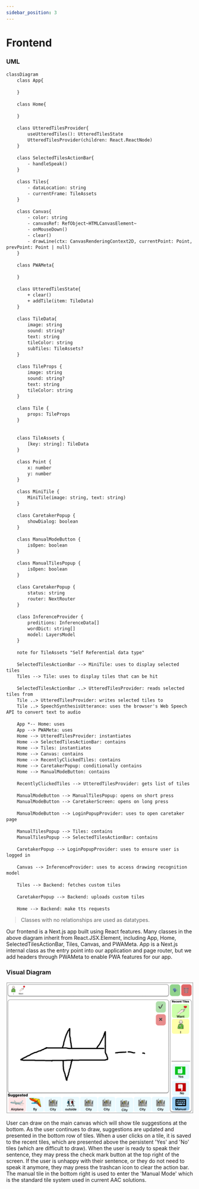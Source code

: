 ```yaml
---
sidebar_position: 3
---
```


# Frontend

### UML

```mermaid
classDiagram
    class App{

    }

    class Home{

    }

    class UtteredTilesProvider{
        useUtteredTiles(): UtteredTilesState
        UtteredTilesProvider(children: React.ReactNode)
    }

    class SelectedTilesActionBar{
        - handleSpeak()
    }

    class Tiles{
        - dataLocation: string
        - currentFrame: TileAssets
    }

    class Canvas{
        - color: string
        - canvasRef: RefObject~HTMLCanvasElement~
        - onMouseDown()
        - clear()
        - drawLine(ctx: CanvasRenderingContext2D, currentPoint: Point, prevPoint: Point | null)
    }

    class PWAMeta{

    }

    class UtteredTilesState{
        + clear()
        + addTile(item: TileData)
    }

    class TileData{
        image: string
        sound: string?
        text: string
        tileColor: string
        subTiles: TileAssets?
    }

    class TileProps {
        image: string
        sound: string?
        text: string
        tileColor: string
    }

    class Tile {
        props: TileProps
    }


    class TileAssets {
        [key: string]: TileData
    }

    class Point {
        x: number
        y: number
    }

    class MiniTile {
        MiniTile(image: string, text: string)
    }

    class CaretakerPopup {
        showDialog: boolean
    }

    class ManualModeButton {
        isOpen: boolean
    }

    class ManualTilesPopup {
        isOpen: boolean
    }

    class CaretakerPopup {
        status: string
        router: NextRouter
    }

    class InferenceProvider {
        preditions: InferenceData[]
        wordDict: string[]
        model: LayersModel
    }

    note for TileAssets "Self Referential data type"

    SelectedTilesActionBar --> MiniTile: uses to display selected tiles
    Tiles --> Tile: uses to display tiles that can be hit

    SelectedTilesActionBar ..> UtteredTilesProvider: reads selected tiles from
    Tile ..> UtteredTilesProvider: writes selected tiles to
    Tile ..> SpeechSynthesisUtterance: uses the browser's Web Speech API to convert text to audio

    App *-- Home: uses
    App --> PWAMeta: uses
    Home --> UtteredTilesProvider: instantiates
    Home --> SelectedTilesActionBar: contains
    Home --> Tiles: instantiates
    Home --> Canvas: contains
    Home --> RecentlyClickedTiles: contains
    Home --> CaretakerPopup: conditionally contains
    Home --> ManualModeButton: contains

    RecentlyClickedTiles --> UtteredTilesProvider: gets list of tiles

    ManualModeButton --> ManualTilesPopup: opens on short press
    ManualModeButton --> CaretakerScreen: opens on long press

    ManualModeButton --> LoginPopupProvider: uses to open caretaker page

    ManualTilesPopup --> Tiles: contains
    ManualTilesPopup --> SelectedTilesActionBar: contains

    CaretakerPopup --> LoginPopupProvider: uses to ensure user is logged in

    Canvas --> InferenceProvider: uses to access drawing recognition model

    Tiles --> Backend: fetches custom tiles

    CaretakerPopup --> Backend: uploads custom tiles

    Home --> Backend: make tts requests
```

> Classes with no relationships are used as datatypes.

Our frontend is a Next.js app built using React features. Many classes in the above diagram inherit from React.JSX.Element, including App, Home, SelectedTilesActionBar, Tiles, Canvas, and PWAMeta. App is a Next.js internal class as the entry point into our application and page router, but we add headers through PWAMeta to enable PWA features for our app.

### Visual Diagram

![Alt text](../../static/img/screenshots/wireframe.png)

User can draw on the main canvas which will show tile suggestions at the bottom. As the user continues to draw, suggestions are updated and presented in the bottom row of tiles. When a user clicks on a tile, it is saved to the recent tiles, which are presented above the persistent 'Yes' and 'No' tiles (which are difficult to draw). When the user is ready to speak their sentence, they may press the check mark button at the top right of the screen. If the user is unhappy with their sentence, or they do not need to speak it anymore, they may press the trashcan icon to clear the action bar. The manual tile in the bottom right is used to enter the 'Manual Mode' which is the standard tile system used in current AAC solutions.
